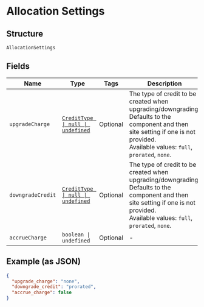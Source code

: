 
# Allocation Settings

## Structure

`AllocationSettings`

## Fields

| Name | Type | Tags | Description |
|  --- | --- | --- | --- |
| `upgradeCharge` | [`CreditType \| null \| undefined`](../../doc/models/credit-type.md) | Optional | The type of credit to be created when upgrading/downgrading. Defaults to the component and then site setting if one is not provided.<br>Available values: `full`, `prorated`, `none`. |
| `downgradeCredit` | [`CreditType \| null \| undefined`](../../doc/models/credit-type.md) | Optional | The type of credit to be created when upgrading/downgrading. Defaults to the component and then site setting if one is not provided.<br>Available values: `full`, `prorated`, `none`. |
| `accrueCharge` | `boolean \| undefined` | Optional | - |

## Example (as JSON)

```json
{
  "upgrade_charge": "none",
  "downgrade_credit": "prorated",
  "accrue_charge": false
}
```


